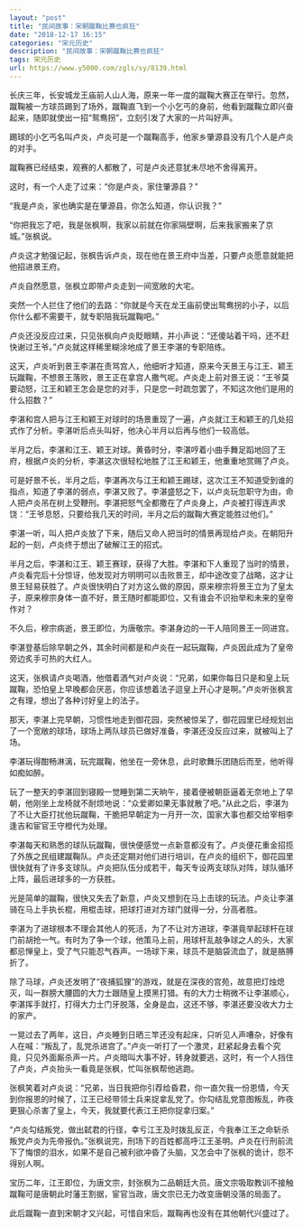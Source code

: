 ```yaml
---
layout: "post"
title: "民间故事：宋朝蹴鞠比赛也疯狂"
date: "2018-12-17 16:15"
categories: "宋元历史"
description: "民间故事：宋朝蹴鞠比赛也疯狂"
tags: 宋元历史
url: https://www.y5000.com/zgls/sy/8139.html
---
```






长庆三年，长安城龙王庙前人山人海，原来一年一度的蹴鞠大赛正在举行。忽然，蹴鞠被一方球员踢到了场外，蹴鞠直飞到一个小乞丐的身前，他看到蹴鞠立即兴奋起来，随即就使出一招“鸳鸯拐”，立刻引发了大家的一片叫好声。

踢球的小乞丐名叫卢炎，卢炎可是一个蹴鞠高手，他家乡肇源县没有几个人是卢炎的对手。

蹴鞠赛已经结束，观赛的人都散了，可是卢炎还意犹未尽地不舍得离开。

这时，有一个人走了过来：“你是卢炎，家住肇源县？”

“我是卢炎，家也确实是在肇源县，你怎么知道，你认识我？”

“你把我忘了吧，我是张枫啊，我家以前就在你家隔壁啊，后来我家搬来了京城。”张枫说。

卢炎这才勉强记起，张枫告诉卢炎，现在他在景王府中当差，只要卢炎愿意就能把他招进景王府。

卢炎自然愿意，张枫立即带卢炎走到一间宽敞的大宅。

突然一个人拦住了他们的去路：“你就是今天在龙王庙前使出鸳鸯拐的小子，以后你什么都不需要干，就专职陪我玩蹴鞠吧。”

卢炎还没反应过来，只见张枫向卢炎眨眼睛，并小声说：“还傻站着干吗，还不赶快谢过王爷。”卢炎就这样稀里糊涂地成了景王李湛的专职陪练。

这天，卢炎听到景王李湛在责骂宫人，他细听才知道，原来今天景王与江王、颖王玩蹴鞠，不想景王落败，景王正在拿宫人撒气呢。卢炎走上前对景王说：“王爷莫要动怒，江王和颖王怎会是您的对手，只是您一时疏忽罢了，不知这次他们是用的什么招数？”

李湛和宫人把与江王和颖王对球时的场景重现了一遍，卢炎就江王和颖王的几处招式作了分析。李湛听后点头叫好，他决心半月以后再与他们一较高低。

半月之后，李湛和江王、颖王对球。黄昏时分，李湛哼着小曲手舞足蹈地回了王府，根据卢炎的分析，李湛这次很轻松地胜了江王和颖王，他重重地赏赐了卢炎。

可是好景不长，半月之后，李湛再次与江王和颖王踢球，这次江王不知道受到谁的指点，知道了李湛的弱点，李湛又败了。李湛盛怒之下，以卢炎玩忽职守为由，命人把卢炎吊在树上受鞭刑。李湛把怒气全都撒在了卢炎身上，卢炎被打得连声求饶：“王爷息怒，只要给我几天的时间，半月之后的蹴鞠大赛定能胜过他们。”

李湛一听，叫人把卢炎放了下来，随后又命人把当时的情景再现给卢炎。在朝阳升起的一刻，卢炎终于想出了破解江王的招式。

半月之后，李湛和江王、颖王赛球，获得了大胜。李湛和下人重现了当时的情景，卢炎看完后十分惊讶，他发现对方明明可以击败景王，却中途改变了战略，这才让景王轻易获胜了。卢炎很快明白了对方这么做的原因，原来穆宗将景王立为了皇太子，原来穆宗身体一直不好，景王随时都能即位，又有谁会不识抬举和未来的皇帝作对？

不久后，穆宗病逝，景王即位，为唐敬宗。李湛身边的一干人陪同景王一同进宫。

李湛登基后除早朝之外，其余时间都是和卢炎在一起玩蹴鞠，卢炎因此成为了皇帝旁边炙手可热的大红人。

这天，张枫请卢炎喝酒，他借着酒气对卢炎说：“兄弟，如果你每日只是和皇上玩蹴鞠，恐怕皇上早晚都会厌恶，你应该想着法子逗皇上开心才是啊。”卢炎听张枫言之有理，想出了各种讨好皇上的法子。

那天，李湛上完早朝，习惯性地走到御花园，突然被惊呆了，御花园里已经规划出了一个宽敞的球场，球场上两队球员已做好准备，李湛还没反应过来，就被叫上了场。

李湛玩得酣畅淋漓，玩完蹴鞠，他坐在一旁休息，此时歌舞乐团随后而至，他听得如痴如醉。

玩了一整天的李湛回到寝殿一觉睡到第二天晌午，接着便被朝臣逼着无奈地上了早朝，他刚坐上龙椅就不耐烦地说：“众爱卿如果无事就散了吧。”从此之后，李湛为了不让大臣打扰他玩蹴鞠，干脆把早朝定为一月开一次，国家大事也都交给宰相李逢吉和宦官王守橙代为处理。

李湛每天和熟悉的球队玩蹴鞠，很快便感觉一点新意都没有了。卢炎便花重金招揽了外族之民组建蹴鞠队。卢炎还定期对他们进行培训，在卢炎的组织下，御花园里很快就有了许多支球队。卢炎把队伍分成若干，每天专设两支球队对阵，球队循环上阵，最后进球多的一方获胜。

光是简单的蹴鞠，很快又失去了新意，卢炎又想到在马上击球的玩法。卢炎让李湛骑在马上手执长棍，用棍击球，把球打进对方球门就得一分，分高者胜。

李湛为了进球根本不理会其他人的死活，为了不让对方进球，李湛竟举起球杆在球门前胡抢一气。有时为了争一个球，他策马上前，用球杆乱敲争球之人的头，大家都忌惮皇上，受了气只能忍气吞声。一场球下来，球员不是脑袋流血了，就是胳膊折了。

除了马球，卢炎还发明了“夜捕狐狸”的游戏，就是在深夜的宫苑，故意把灯烛熄灭，叫一群膀大腰圆的大力士跟随皇上摸黑打猎。有的大力士稍微不让李湛顺心，李湛挥手就打，打得大力士门牙脱落，全身是血，这还不够，李湛还要没收大力士的家产。

一晃过去了两年，这日，卢炎睡到日晒三竿还没有起床，只听见人声嘈杂，好像有人在喊：“叛乱了，乱党杀进宫了。”卢炎一听打了一个激灵，赶紧起身去看个究竟，只见外面厮杀声一片。卢炎暗叫大事不好，转身就要逃，这时，有一个人挡住了卢炎，卢炎抬头一看竟是张枫，忙叫张枫帮他逃跑。

张枫笑着对卢炎说：“兄弟，当日我把你引荐给昏君，你一直欠我一份恩情，今天到你报恩的时候了，江王已经带领士兵来捉拿乱党了。你勾结乱党意图叛乱，昨夜更狠心杀害了皇上，今天，我就要代表江王把你捉拿归案。”

“卢炎勾结叛党，做出弑君的行径，幸亏江王及时拨乱反正，今我奉江王之命斩杀叛党卢炎为先帝报仇。”张枫说完，刑场下的百姓都高呼江王圣明。卢炎在行刑前流下了悔恨的泪水，如果不是自己被利欲冲昏了头脑，又怎会中了张枫的诡计，怨不得别人啊。

宝历二年，江王即位，为唐文宗，封张枫为二品朝廷大员。唐文宗吸取教训不接触蹴鞠可是唐朝此时藩王割据，宦官当政，唐文宗已无力改变唐朝没落的局面了。

此后蹴鞠一直到宋朝才又兴起，可惜自宋后，蹴鞠再也没有在其他朝代兴盛过了。
